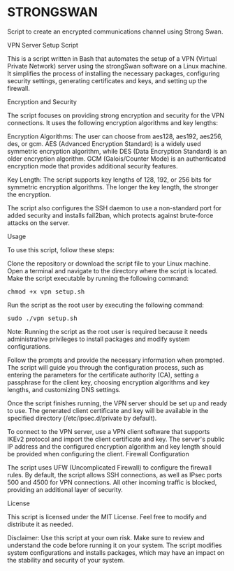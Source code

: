 # STRONGSWAN
Script to create an encrypted communications channel using Strong Swan.

VPN Server Setup Script

This is a script written in Bash that automates the setup of a VPN (Virtual Private Network) server using the strongSwan software on a Linux machine. It simplifies the process of installing the necessary packages, configuring security settings, generating certificates and keys, and setting up the firewall.

Encryption and Security

The script focuses on providing strong encryption and security for the VPN connections. It uses the following encryption algorithms and key lengths:

Encryption Algorithms: The user can choose from aes128, aes192, aes256, des, or gcm. AES (Advanced Encryption Standard) is a widely used symmetric encryption algorithm, while DES (Data Encryption Standard) is an older encryption algorithm. GCM (Galois/Counter Mode) is an authenticated encryption mode that provides additional security features.

Key Length: The script supports key lengths of 128, 192, or 256 bits for symmetric encryption algorithms. The longer the key length, the stronger the encryption.

The script also configures the SSH daemon to use a non-standard port for added security and installs fail2ban, which protects against brute-force attacks on the server.

Usage

To use this script, follow these steps:

Clone the repository or download the script file to your Linux machine.
Open a terminal and navigate to the directory where the script is located.
Make the script executable by running the following command:
<pre>
chmod +x vpn_setup.sh
</pre>

Run the script as the root user by executing the following command:
<pre>
sudo ./vpn_setup.sh
</pre>

Note: Running the script as the root user is required because it needs administrative privileges to install packages and modify system configurations.

Follow the prompts and provide the necessary information when prompted. The script will guide you through the configuration process, such as entering the parameters for the certificate authority (CA), setting a passphrase for the client key, choosing encryption algorithms and key lengths, and customizing DNS settings.

Once the script finishes running, the VPN server should be set up and ready to use. The generated client certificate and key will be available in the specified directory (/etc/ipsec.d/private by default).

To connect to the VPN server, use a VPN client software that supports IKEv2 protocol and import the client certificate and key. The server's public IP address and the configured encryption algorithm and key length should be provided when configuring the client.
Firewall Configuration

The script uses UFW (Uncomplicated Firewall) to configure the firewall rules. By default, the script allows SSH connections, as well as IPsec ports 500 and 4500 for VPN connections. All other incoming traffic is blocked, providing an additional layer of security.

License

This script is licensed under the MIT License. Feel free to modify and distribute it as needed.

Disclaimer: Use this script at your own risk. Make sure to review and understand the code before running it on your system. The script modifies system configurations and installs packages, which may have an impact on the stability and security of your system.
